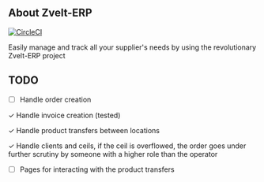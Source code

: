 ## About Zvelt-ERP
[![CircleCI](https://circleci.com/gh/aoporanu/zvelt-erp/tree/master.svg?style=badge)](https://circleci.com/gh/aoporanu/zvelt-erp/tree/master)

Easily manage and track all your supplier's needs by using the revolutionary Zvelt-ERP project

## TODO

- [ ] Handle order creation

&check; Handle invoice creation (tested)

&check; Handle product transfers between locations

&check; Handle clients and ceils, if the ceil is overflowed, the order goes under further scrutiny by someone with a higher role than the operator

- [ ] Pages for interacting with the product transfers
